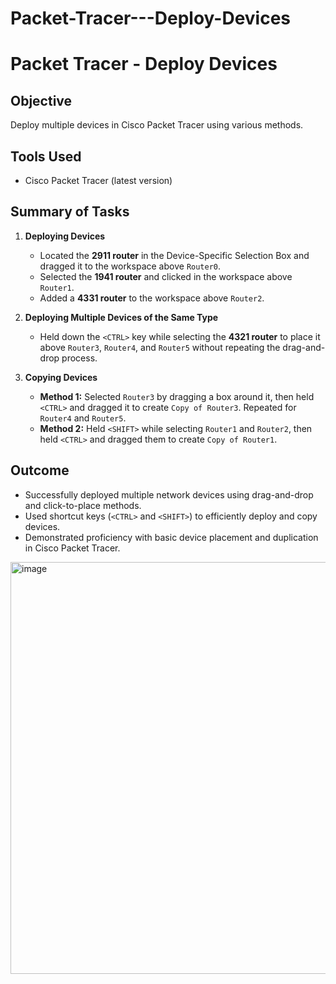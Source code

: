 # Packet-Tracer---Deploy-Devices
# Packet Tracer - Deploy Devices

## Objective
Deploy multiple devices in Cisco Packet Tracer using various methods.

## Tools Used
- Cisco Packet Tracer (latest version)

## Summary of Tasks
1. **Deploying Devices**
   - Located the **2911 router** in the Device-Specific Selection Box and dragged it to the workspace above `Router0`.
   - Selected the **1941 router** and clicked in the workspace above `Router1`.
   - Added a **4331 router** to the workspace above `Router2`.

2. **Deploying Multiple Devices of the Same Type**
   - Held down the `<CTRL>` key while selecting the **4321 router** to place it above `Router3`, `Router4`, and `Router5` without repeating the drag-and-drop process.

3. **Copying Devices**
   - **Method 1:** Selected `Router3` by dragging a box around it, then held `<CTRL>` and dragged it to create `Copy of Router3`. Repeated for `Router4` and `Router5`.
   - **Method 2:** Held `<SHIFT>` while selecting `Router1` and `Router2`, then held `<CTRL>` and dragged them to create `Copy of Router1`.

## Outcome
- Successfully deployed multiple network devices using drag-and-drop and click-to-place methods.
- Used shortcut keys (`<CTRL>` and `<SHIFT>`) to efficiently deploy and copy devices.
- Demonstrated proficiency with basic device placement and duplication in Cisco Packet Tracer.

<img width="1168" height="659" alt="image" src="https://github.com/user-attachments/assets/e405f417-c406-4214-8fb3-3f7623ed393a" />
